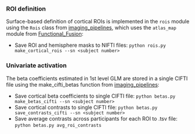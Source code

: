 
### ROI definition

Surface-based definition of cortical ROIs is implemented in the `rois` module using the `Rois` class 
from [imaging_pipelines](https://github.com/mnlmrc/imaging_pipelines), which uses the `atlas_map` module from [Functional_Fusion](https://github.com/DiedrichsenLab/Functional_Fusion):

- Save ROI and hemisphere masks to NIFTI files: 
    `python rois.py make_cortical_rois --sn <subject number>`

### Univariate activation

The beta coefficients estimated in 1st level GLM 
are stored in a single CIFTI file using the make_cifti_betas function from [imaging_pipelines](https://github.com/mnlmrc/imaging_pipelines):

- Save cortical beta coefficients to single CIFTI file: `python betas.py make_betas_cifti --sn <subject number>`
- Save cortical contrasts to single CIFTI file: `python betas.py save_contrasts_cifti --sn <subject number>`
- Save average contrasts across participants for each ROI to .tsv file: `python betas.py avg_roi_contrasts`
